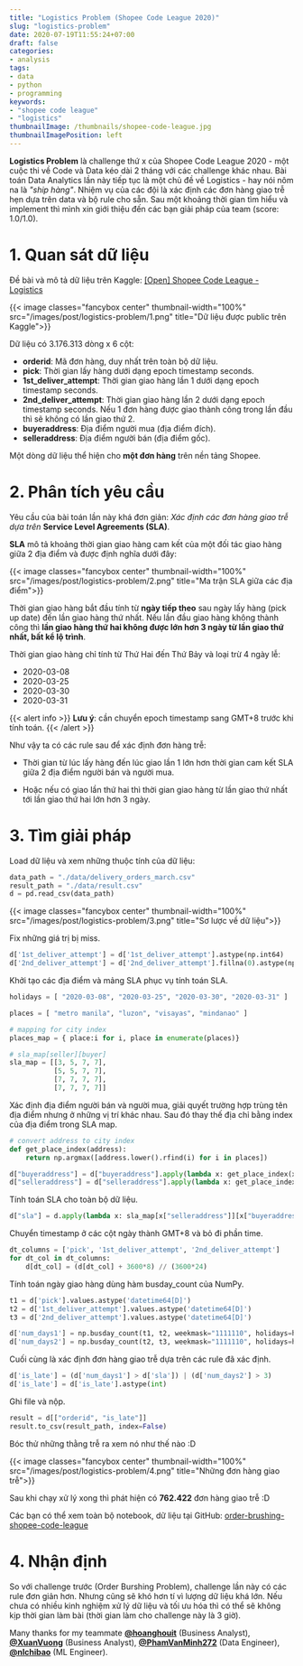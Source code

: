 ```yaml
---
title: "Logistics Problem (Shopee Code League 2020)"
slug: "logistics-problem"
date: 2020-07-19T11:55:24+07:00
draft: false
categories:
- analysis
tags:
- data
- python
- programming
keywords:
- "shopee code league"
- "logistics"
thumbnailImage: /thumbnails/shopee-code-league.jpg
thumbnailImagePosition: left
---
```


**Logistics Problem** là challenge thứ x của Shopee Code League 2020 - một cuộc thi về Code và Data kéo dài 2 tháng với các challenge khác nhau. Bài toán Data Analytics lần này tiếp tục là một chủ đề về Logistics - hay nói nôm na là *"ship hàng"*. Nhiệm vụ của các đội là xác định các đơn hàng giao trễ hẹn dựa trên data và bộ rule cho sẵn. Sau một khoảng thời gian tìm hiểu và implement thì mình xin giới thiệu đến các bạn giải pháp của team (score: 1.0/1.0).

<!--more-->

<!--toc-->

# 1. Quan sát dữ liệu

Đề bài và mô tả dữ liệu trên Kaggle: [[Open] Shopee Code League - Logistics](https://www.kaggle.com/c/open-shopee-code-league-logistic)

{{< image classes="fancybox center" thumbnail-width="100%" src="/images/post/logistics-problem/1.png" title="Dữ liệu được public trên Kaggle">}}

Dữ liệu có 3.176.313 dòng x 6 cột:

- **orderid**: Mã đơn hàng, duy nhất trên toàn bộ dữ liệu.
- **pick**:  Thời gian lấy hàng dưới dạng epoch timestamp seconds.
- **1st_deliver_attempt**: Thời gian giao hàng lần 1 dưới dạng epoch timestamp seconds.
- **2nd_deliver_attempt**: Thời gian giao hàng lần 2 dưới dạng epoch timestamp seconds. Nếu 1 đơn hàng được giao thành công trong lần đầu thì sẽ không có lần giao thứ 2.
- **buyeraddress**: Địa điểm người mua (địa điểm đích).
- **selleraddress**: Địa điểm người bán (địa điểm gốc).

Một dòng dữ liệu thể hiện cho **một đơn hàng** trên nền tảng Shopee.

# 2. Phân tích yêu cầu

Yêu cầu của bài toán lần này khá đơn giản: *Xác định các đơn hàng giao trễ dựa trên* **Service Level Agreements (SLA)**.

**SLA** mô tả khoảng thời gian giao hàng cam kết của một đối tác giao hàng giữa 2 địa điểm và được định nghĩa dưới đây:

{{< image classes="fancybox center" thumbnail-width="100%" src="/images/post/logistics-problem/2.png" title="Ma trận SLA giữa các địa điểm">}}

Thời gian giao hàng bắt đầu tính từ **ngày tiếp theo** sau ngày lấy hàng (pick up date) đến lần giao hàng thứ nhất. Nếu lần đầu giao hàng không thành công thì **lần giao hàng thứ hai không được lớn hơn 3 ngày từ lần giao thứ nhất, bất kể lộ trình**.

Thời gian giao hàng chỉ tính từ Thứ Hai đến Thứ Bảy và loại trừ 4 ngày lễ: 

- 2020-03-08
- 2020-03-25
- 2020-03-30
- 2020-03-31

{{< alert info >}}
**Lưu ý**: cần chuyển epoch timestamp sang GMT+8 trước khi tính toán.
{{< /alert >}}

Như vậy ta có các rule sau để xác định đơn hàng trễ:

- Thời gian từ lúc lấy hàng đến lúc giao lần 1 lớn hơn thời gian cam kết SLA giữa 2 địa điểm người bán và người mua.

- Hoặc nếu có giao lần thứ hai thì thời gian giao hàng từ lần giao thứ nhất tới lần giao thứ hai lớn hơn 3 ngày.


# 3. Tìm giải pháp

Load dữ liệu và xem những thuộc tính của dữ liệu:

```python
data_path = "./data/delivery_orders_march.csv"
result_path = "./data/result.csv"
d = pd.read_csv(data_path)
```

{{< image classes="fancybox center" thumbnail-width="100%" src="/images/post/logistics-problem/3.png" title="Sơ lược về dữ liệu">}}

Fix những giá trị bị miss.

```python
d['1st_deliver_attempt'] = d['1st_deliver_attempt'].astype(np.int64)
d['2nd_deliver_attempt'] = d['2nd_deliver_attempt'].fillna(0).astype(np.int64)
```

Khởi tạo các địa điểm và mảng SLA phục vụ tính toán SLA.

```python
holidays = [ "2020-03-08", "2020-03-25", "2020-03-30", "2020-03-31" ]

places = [ "metro manila", "luzon", "visayas", "mindanao" ]

# mapping for city index
places_map = { place:i for i, place in enumerate(places)}

# sla_map[seller][buyer]
sla_map = [[3, 5, 7, 7],
           [5, 5, 7, 7],
           [7, 7, 7, 7],
           [7, 7, 7, 7]]
```

Xác định địa điểm người bán và người mua, giải quyết trường hợp trùng tên địa điểm nhưng ở những vị trí khác nhau. Sau đó thay thế địa chỉ bằng index của địa điểm trong SLA map.

```python
# convert address to city index
def get_place_index(address): 
    return np.argmax([address.lower().rfind(i) for i in places])

d["buyeraddress"] = d["buyeraddress"].apply(lambda x: get_place_index(x))
d["selleraddress"] = d["selleraddress"].apply(lambda x: get_place_index(x))
```

Tính toán SLA cho toàn bộ dữ liệu.

```python
d["sla"] = d.apply(lambda x: sla_map[x["selleraddress"]][x["buyeraddress"]], axis=1)
```

Chuyển timestamp ở các cột ngày thành GMT+8 và bỏ đi phần time.

```python
dt_columns = ['pick', '1st_deliver_attempt', '2nd_deliver_attempt']
for dt_col in dt_columns:
    d[dt_col] = (d[dt_col] + 3600*8) // (3600*24)
```

Tính toán ngày giao hàng dùng hàm busday_count của NumPy.

```python
t1 = d['pick'].values.astype('datetime64[D]')
t2 = d['1st_deliver_attempt'].values.astype('datetime64[D]')
t3 = d['2nd_deliver_attempt'].values.astype('datetime64[D]')

d['num_days1'] = np.busday_count(t1, t2, weekmask="1111110", holidays=holidays)
d['num_days2'] = np.busday_count(t2, t3, weekmask="1111110", holidays=holidays)
```

Cuối cùng là xác định đơn hàng giao trễ dựa trên các rule đã xác định.

```python
d['is_late'] = (d['num_days1'] > d['sla']) | (d['num_days2'] > 3)
d['is_late'] = d['is_late'].astype(int)
```

Ghi file và nộp.

```python
result = d[["orderid", "is_late"]]
result.to_csv(result_path, index=False)
```

Bóc thử những thằng trễ ra xem nó như thế nào :D

{{< image classes="fancybox center" thumbnail-width="100%" src="/images/post/logistics-problem/4.png" title="Những đơn hàng giao trễ">}}

Sau khi chạy xử lý xong thì phát hiện có **762.422** đơn hàng giao trễ :D


Các bạn có thể xem toàn bộ notebook, dữ liệu tại GitHub: [order-brushing-shopee-code-league](https://github.com/chidokun/order-brushing-shopee-code-league)


# 4. Nhận định

So với challenge trước (Order Burshing Problem), challenge lần này có các rule đơn giản hơn. Nhưng cũng sẽ khó hơn tí vì lượng dữ liệu khá lớn. Nếu chưa có nhiều kinh nghiệm xử lý dữ liệu và tối ưu hóa thì có thể sẽ không kịp thời gian làm bài (thời gian làm cho challenge này là 3 giờ).

Many thanks for my teammate **[@hoanghouit](https://github.com/hoanghouit)** (Business Analyst), **[@XuanVuong](https://github.com/XuanVuong)** (Business Analyst), **[@PhamVanMinh272](https://github.com/PhamVanMinh272)** (Data Engineer), **[@nlchibao](https://github.com/nlchibao)** (ML Engineer).